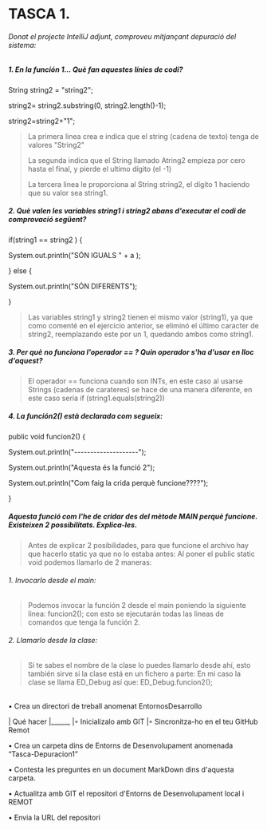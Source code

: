# TASCA 1.
###### Donat el projecte IntelliJ adjunt, comproveu mitjançant depuració del sistema:

##### 1. En la función 1… Què fan aquestes línies de codi?
String string2 = "string2";

string2= string2.substring(0, string2.length()-1);

string2=string2+"1";


> La primera linea crea e indica que el string (cadena de texto) tenga de valores "String2"
>
>La segunda indica que el String llamado Atring2 empieza por cero hasta el final, y pierde el ultimo dígito (el -1)
>
> La tercera linea le proporciona al String string2, el dígito 1 haciendo que su valor sea string1.

##### 2. Què valen les variables string1 i string2 abans d'executar el codi de comprovació següent?
if(string1 == string2 ) {

System.out.println("SÓN IGUALS " + a );
    
} else {

System.out.println("SÓN DIFERENTS");

}

> Las variables string1 y string2 tienen el mismo valor (string1), ya que como comenté en el ejercicio anterior, se eliminó el último caracter de string2, reemplazando este por un 1, quedando ambos como string1.

##### 3. Per què no funciona l'operador == ? Quin operador s'ha d'usar en lloc d'aquest?
> El operador == funciona cuando son INTs, en este caso al usarse Strings (cadenas de carateres) se hace de una manera diferente, en este caso sería if (string1.equals(string2))

##### 4. La función2() està declarada com segueix:
public void funcion2() {

System.out.println("--------------------");

System.out.println("Aquesta és la funció 2");

System.out.println("Com faig la crida perquè funcione????");

}

##### Aquesta funció com l'he de cridar des del mètode MAIN perquè funcione. Existeixen 2 possibilitats. Explica-les.
> Antes de explicar 2 posibilidades, para que funcione el archivo hay que hacerlo static ya que no lo estaba antes:
> Al poner el public static void podemos llamarlo de 2 maneras:

###### 1. Invocarlo desde el main:
> Podemos invocar la función 2 desde el main poniendo la siguiente linea:
> funcion2();
> con esto se ejecutarán todas las lineas de comandos que tenga la función 2.

###### 2. Llamarlo desde la clase:
> Si te sabes el nombre de la clase lo puedes llamarlo desde ahí, esto también sirve si la clase está en un fichero a parte:
> En mi caso la clase se llama ED_Debug así que:
> ED_Debug.funcion2();

<br>
• Crea un directori de treball anomenat EntornosDesarrollo

| Qué hacer
|______
|◦ Inicializalo amb GIT
|◦ Sincronitza-ho en el teu GitHub Remot



• Crea un carpeta dins de Entorns de Desenvolupament anomenada “Tasca-Depuracion1”

• Contesta les preguntes en un document MarkDown dins d'aquesta carpeta.

• Actualitza amb GIT el repositori d'Entorns de Desenvolupament local i REMOT

• Envia la URL del repositori

